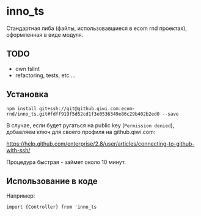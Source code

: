 # inno_ts

Стандартная либа (файлы, использовавшиеся в ecom rnd проектах), оформленная в виде модуля.

## TODO

- own tslint
- refactoring, tests, etc ...

## Установка
 `npm install git+ssh://git@github.qiwi.com:ecom-rnd/inno_ts.git#fdff919f5d52cd1f3e0536349e86c29b402b2ed0 --save`
 
 В случае, если будет ругаться на public key (`Permission denied`), добавляем ключ для своего профиля на github.qiwi.com:
 
 https://help.github.com/enterprise/2.8/user/articles/connecting-to-github-with-ssh/
 
 Процедура быстрая - займет около 10 минут.
 
## Использование в коде
 
 Например:
 
 `import {Controller} from 'inno_ts`
 